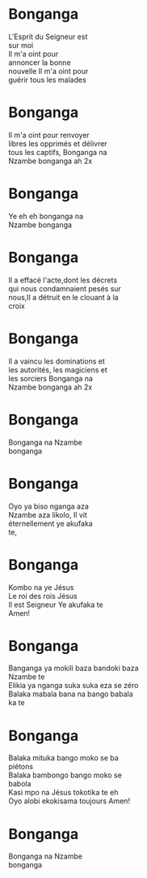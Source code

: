 # Bonganga  

L'Esprit du Seigneur est  
sur moi  
Il m'a oint pour  
annoncer la bonne  
nouvelle Il m'a oint pour  
guérir tous les malades  

# Bonganga  

Il m'a oint pour renvoyer  
libres les opprimés et délivrer  
tous les captifs, Bonganga na  
Nzambe bonganga ah 2x  

# Bonganga  

Ye eh eh bonganga na  
Nzambe bonganga  

# Bonganga  

Il a effacé l'acte,dont les décrets  
qui nous condamnaient pesés sur  
nous,Il a détruit en le clouant à la  
croix  

# Bonganga  

Il a vaincu les dominations et  
les autorités, les magiciens et  
les sorciers Bonganga na  
Nzambe bonganga ah 2x  

# Bonganga  

Bonganga na Nzambe  
bonganga  

# Bonganga  

Oyo ya biso nganga aza  
Nzambe aza likolo, Il vit  
éternellement ye akufaka  
te,  

# Bonganga  

Kombo na ye Jésus  
Le roi des rois Jésus  
Il est Seigneur Ye akufaka te  
Amen!  

# Bonganga  

Banganga ya mokili baza bandoki baza  
Nzambe te  
Elikia ya nganga suka suka eza se zéro  
Balaka mabala bana na bango babala  
ka te  

# Bonganga  

Balaka mituka bango moko se ba  
piétons  
Balaka bambongo bango moko se  
babola  
Kasi mpo na Jésus tokotika te eh  
Oyo alobi ekokisama toujours Amen!  

# Bonganga  

Bonganga na Nzambe  
bonganga  
